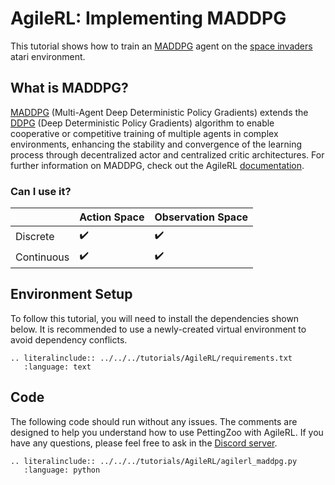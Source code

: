 # AgileRL: Implementing MADDPG
This tutorial shows how to train an [MADDPG](https://agilerl.readthedocs.io/en/latest/api/algorithms/maddpg.html) agent on the [space invaders](https://pettingzoo.farama.org/environments/atari/space_invaders/) atari environment.

## What is MADDPG?
[MADDPG](https://agilerl.readthedocs.io/en/latest/api/algorithms/maddpg.html) (Multi-Agent Deep Deterministic Policy Gradients) extends the [DDPG](https://agilerl.readthedocs.io/en/latest/api/algorithms/ddpg.html) (Deep Deterministic Policy Gradients) algorithm to enable cooperative or competitive training of multiple agents in complex environments, enhancing the stability and convergence of the learning process through decentralized actor and centralized critic architectures. For further information on MADDPG, check out the AgileRL [documentation](https://agilerl.readthedocs.io/en/latest/api/algorithms/maddpg.html).

### Can I use it?

|   | Action Space | Observation Space |
|---|--------------|-------------------|
|Discrete  | ✔️           | ✔️                |
|Continuous   | ✔️           | ✔️                |


## Environment Setup

To follow this tutorial, you will need to install the dependencies shown below. It is recommended to use a newly-created virtual environment to avoid dependency conflicts.
```{eval-rst}
.. literalinclude:: ../../../tutorials/AgileRL/requirements.txt
   :language: text
```

## Code
The following code should run without any issues. The comments are designed to help you understand how to use PettingZoo with AgileRL. If you have any questions, please feel free to ask in the [Discord server](https://discord.com/invite/eB8HyTA2ux).

```{eval-rst}
.. literalinclude:: ../../../tutorials/AgileRL/agilerl_maddpg.py
   :language: python
```
